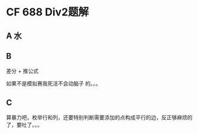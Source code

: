 # CF 688 Div2题解

## A 水

## B

差分 + 推公式

如果不是模拟赛我死活不会动脑子 的。。。

## C

算暴力吧，枚举行和列，还要特别判断需要添加的点构成平行的边，反正够麻烦的了，要吐了。。。